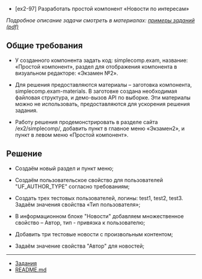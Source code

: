 * [ex2-97] Разработать простой компонент «Новости по интересам»

*Подробное описание задачи смотреть в материалах: [примеры заданий (pdf)](../pubinfo/Ex2AllType.pdf)*

## Общие требования 

* У созданного компонента задать код: simplecomp.exam, название: «Простой компонент», раздел для отображения компонента в визуальном редакторе: «Экзамен №2».

* Для решения предоставляются материалы – заготовка компонента, simplecomp.exam-materials. В заготовке создана необходимая файловая структура, и демо-вызов API по выборке. Эти материалы можно не использовать, предоставляются для ускорения решения задания.

* Работу решения продемонстрировать в разделе сайта /ex2/simplecomp/, добавить пункт в главное меню «Экзамен2», и пункт в левом меню «Простой компонент».

## Решение

* Создаём новый раздел и пункт меню;

* Создаём пользовательское свойство для пользователей "UF_AUTHOR_TYPE" согласно требованиям;

* Создать трех тестовых пользователей, логины: test1, test2, test3. Задаём значения свойства «Тип пользователя»;

* В информационном блоке "Новости" добавляем множественное свойство – Автор, тип - привязка к пользователю;

* Добавить три тестовые новости с произвольным контентом;

* Задаём значение свойства "Автор" для новостей;
        
____
* [Задания](tasks.md)
* [README.md](../../README.md)